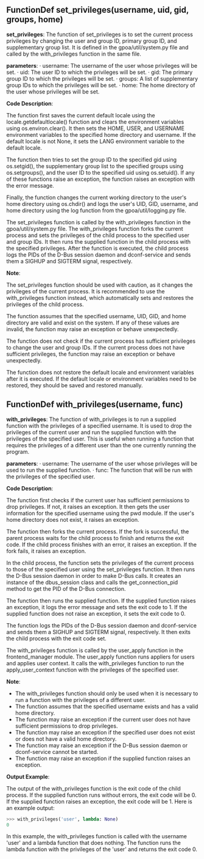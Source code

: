 ## FunctionDef set_privileges(username, uid, gid, groups, home)
 **set\_privileges**: The function of set\_privileges is to set the current process privileges by changing the user and group ID, primary group ID, and supplementary group list. It is defined in the gpoa/util/system.py file and called by the with\_privileges function in the same file.

**parameters**:
· username: The username of the user whose privileges will be set.
· uid: The user ID to which the privileges will be set.
· gid: The primary group ID to which the privileges will be set.
· groups: A list of supplementary group IDs to which the privileges will be set.
· home: The home directory of the user whose privileges will be set.

**Code Description**:

The function first saves the current default locale using the locale.getdefaultlocale() function and clears the environment variables using os.environ.clear(). It then sets the HOME, USER, and USERNAME environment variables to the specified home directory and username. If the default locale is not None, it sets the LANG environment variable to the default locale.

The function then tries to set the group ID to the specified gid using os.setgid(), the supplementary group list to the specified groups using os.setgroups(), and the user ID to the specified uid using os.setuid(). If any of these functions raise an exception, the function raises an exception with the error message.

Finally, the function changes the current working directory to the user's home directory using os.chdir() and logs the user's UID, GID, username, and home directory using the log function from the gpoa/util/logging.py file.

The set\_privileges function is called by the with\_privileges function in the gpoa/util/system.py file. The with\_privileges function forks the current process and sets the privileges of the child process to the specified user and group IDs. It then runs the supplied function in the child process with the specified privileges. After the function is executed, the child process logs the PIDs of the D-Bus session daemon and dconf-service and sends them a SIGHUP and SIGTERM signal, respectively.

**Note**:

The set\_privileges function should be used with caution, as it changes the privileges of the current process. It is recommended to use the with\_privileges function instead, which automatically sets and restores the privileges of the child process.

The function assumes that the specified username, UID, GID, and home directory are valid and exist on the system. If any of these values are invalid, the function may raise an exception or behave unexpectedly.

The function does not check if the current process has sufficient privileges to change the user and group IDs. If the current process does not have sufficient privileges, the function may raise an exception or behave unexpectedly.

The function does not restore the default locale and environment variables after it is executed. If the default locale or environment variables need to be restored, they should be saved and restored manually.
## FunctionDef with_privileges(username, func)
 **with\_privileges**: The function of with\_privileges is to run a supplied function with the privileges of a specified username. It is used to drop the privileges of the current user and run the supplied function with the privileges of the specified user. This is useful when running a function that requires the privileges of a different user than the one currently running the program.

**parameters**:
· username: The username of the user whose privileges will be used to run the supplied function.
· func: The function that will be run with the privileges of the specified user.

**Code Description**:

The function first checks if the current user has sufficient permissions to drop privileges. If not, it raises an exception. It then gets the user information for the specified username using the pwd module. If the user's home directory does not exist, it raises an exception.

The function then forks the current process. If the fork is successful, the parent process waits for the child process to finish and returns the exit code. If the child process finishes with an error, it raises an exception. If the fork fails, it raises an exception.

In the child process, the function sets the privileges of the current process to those of the specified user using the set\_privileges function. It then runs the D-Bus session daemon in order to make D-Bus calls. It creates an instance of the dbus\_session class and calls the get\_connection\_pid method to get the PID of the D-Bus connection.

The function then runs the supplied function. If the supplied function raises an exception, it logs the error message and sets the exit code to 1. If the supplied function does not raise an exception, it sets the exit code to 0.

The function logs the PIDs of the D-Bus session daemon and dconf-service and sends them a SIGHUP and SIGTERM signal, respectively. It then exits the child process with the exit code set.

The with\_privileges function is called by the user\_apply function in the frontend\_manager module. The user\_apply function runs appliers for users and applies user context. It calls the with\_privileges function to run the apply\_user\_context function with the privileges of the specified user.

**Note**:

* The with\_privileges function should only be used when it is necessary to run a function with the privileges of a different user.
* The function assumes that the specified username exists and has a valid home directory.
* The function may raise an exception if the current user does not have sufficient permissions to drop privileges.
* The function may raise an exception if the specified user does not exist or does not have a valid home directory.
* The function may raise an exception if the D-Bus session daemon or dconf-service cannot be started.
* The function may raise an exception if the supplied function raises an exception.

**Output Example**:

The output of the with\_privileges function is the exit code of the child process. If the supplied function runs without errors, the exit code will be 0. If the supplied function raises an exception, the exit code will be 1. Here is an example output:

```python
>>> with_privileges('user', lambda: None)
0
```

In this example, the with\_privileges function is called with the username 'user' and a lambda function that does nothing. The function runs the lambda function with the privileges of the 'user' and returns the exit code 0.
